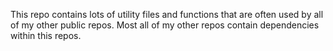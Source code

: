 This repo contains lots of utility files and functions that are often used by all of my
other public repos.
Most all of my other repos contain dependencies within this repos.
